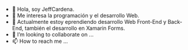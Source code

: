 - 👋 Hola, soy JeffCardena.
- 👀 Me interesa la programación y el desarrollo Web.
- 🌱 Actualmente estoy eprendiendo desarrollo Web Front-End y Back-End, también el desarrollo en Xamarin Forms.
- 💞️ I’m looking to collaborate on ...
- 📫 How to reach me ...

<!---
JeffCardena/JeffCardena is a ✨ special ✨ repository because its `README.md` (this file) appears on your GitHub profile.
You can click the Preview link to take a look at your changes.
--->

